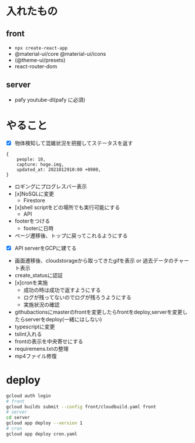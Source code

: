 # 入れたもの

## front

- `npx create-react-app`
- @material-ui/core @material-ui/icons
- (@theme-ui/presets)
- react-router-dom

## server

- pafy youtube-dl(pafy に必須)

# やること

-[x] 物体検知して混雑状況を把握してステータスを返す

```
{
    people: 10,
    capture: hoge.img,
    updated_at: 2021012910:00 +0900,
}
```
- ロギングにプログレスバー表示
- [x]NoSQLに変更
    - Firestore
- [x]shell scriptをどの場所でも実行可能にする
    - API
- footerをつける
    - footerに日時
- ページ遷移後、トップに戻ってこれるようにする
- [x] API serverをGCPに建てる
- 画面遷移後、cloudstorageから取ってきたgifを表示 or 過去データのチャート表示
- create_statusに認証
- [x]cronを実施
    - 成功の時は成功で返すようにする
    - ログが残ってないのでログが残ろうようにする
    - 実施状況の確認
- githubactionsにmasterのfrontを変更したらfrontをdeploy,serverを変更したらserverをdeploy(一緒にはしない)
- typescriptに変更
- tslint入れる
- frontの表示を中央寄せにする
- requiremens.txtの整理 
- mp4ファイル修復


# deploy
```bash
gcloud auth login
# front
gcloud builds submit --config front/cloudbuild.yaml front
# server
cd server
gcloud app deploy --version 1
# cron
gcloud app deploy cron.yaml
```
